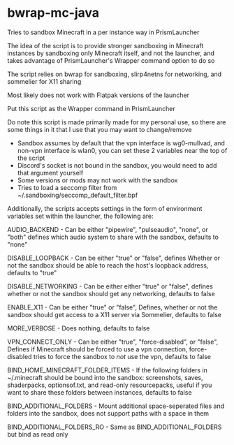 # bwrap-mc-java

Tries to sandbox Minecraft in a per instance way in PrismLauncher

The idea of the script is to provide stronger sandboxing in Minecraft instances by sandboxing only Minecraft itself, and not the launcher, and takes advantage of PrismLauncher's Wrapper command option to do so

The script relies on bwrap for sandboxing, slirp4netns for networking, and sommelier for X11 sharing

Most likely does not work with Flatpak versions of the launcher

Put this script as the Wrapper command in PrismLauncher 

Do note this script is made primarily made for my personal use, so there are some things in it that I use that you may want to change/remove

- Sandbox assumes by default that the vpn interface is wg0-mullvad, and non-vpn interface is wlan0, you can set these 2 variables near the top of the script
- Discord's socket is not bound in the sandbox, you would need to add that argument yourself
- Some versions or mods may not work with the sandbox
- Tries to load a seccomp filter from ~/.sandboxing/seccomp_default_filter.bpf

Additionally, the scripts accepts settings in the form of environment variables set within the launcher, the following are:

AUDIO_BACKEND - Can be either "pipewire", "pulseaudio", "none", or "both" defines which audio system to share with the sandbox, defaults to "none"

DISABLE_LOOPBACK - Can be either "true" or "false", defines Whether or not the sandbox should be able to reach the host's loopback address, defaults to "true" 

DISABLE_NETWORKING - Can be either either "true" or "false", defines whether or not the sandbox should get any networking, defaults to false

ENABLE_X11 - Can be either "true" or "false", Defines, whether or not the sandbox should get access to a X11 server via Sommelier, defaults to false

MORE_VERBOSE - Does nothing, defaults to false

VPN_CONNECT_ONLY - Can be either "true", "force-disabled", or "false", Defines if Minecraft should be forced to use a vpn connection, force-disabled tries to force the sandbox to *not* use the vpn, defaults to false

BIND_HOME_MINECRAFT_FOLDER_ITEMS - If the following folders in ~/.minecraft should be bound into the sandbox: screenshots, saves, shaderpacks, optionsof.txt, and read-only resourcepacks, useful if you want to share these folders between instances, defaults to false

BIND_ADDITIONAL_FOLDERS - Mount additional space-seperated files and folders into the sandbox, does not support paths with a space in them

BIND_ADDITIONAL_FOLDERS_RO - Same as BIND_ADDITIONAL_FOLDERS but bind as read only
